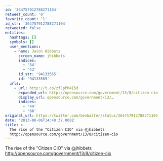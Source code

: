 ```yaml
---
id: '364757912788271104'
retweet_count: '0'
favorite_count: '1'
id_str: '364757912788271104'
retweeted: false
entities:
  hashtags: []
  symbols: []
  user_mentions:
    - name: Jason Hibbets
      screen_name: jhibbets
      indices:
        - '34'
        - '43'
      id_str: '94133565'
      id: '94133565'
  urls:
    - url: http://t.co/zfJpPM4I5d
      expanded_url: http://opensource.com/government/13/8/citizen-cio
      display_url: opensource.com/government/13/…
      indices:
        - '44'
        - '66'
original_url: https://twitter.com/benbalter/status/364757912788271104
date: '2013-08-06T14:40:37.000Z'
title: >-
  The rise of the "Citizen CIO" via @jhibbets
  http://opensource.com/government/13/8/citizen-cio
---
```


The rise of the "Citizen CIO" via @jhibbets http://opensource.com/government/13/8/citizen-cio